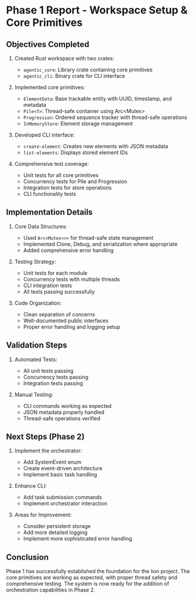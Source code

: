 # Phase 1 Report - Workspace Setup & Core Primitives

## Objectives Completed

1. Created Rust workspace with two crates:
   - `agentic_core`: Library crate containing core primitives
   - `agentic_cli`: Binary crate for CLI interface

2. Implemented core primitives:
   - `ElementData`: Base trackable entity with UUID, timestamp, and metadata
   - `Pile<T>`: Thread-safe container using Arc<Mutex<HashMap>>
   - `Progression`: Ordered sequence tracker with thread-safe operations
   - `InMemoryStore`: Element storage management

3. Developed CLI interface:
   - `create-element`: Creates new elements with JSON metadata
   - `list-elements`: Displays stored element IDs

4. Comprehensive test coverage:
   - Unit tests for all core primitives
   - Concurrency tests for Pile and Progression
   - Integration tests for store operations
   - CLI functionality tests

## Implementation Details

1. Core Data Structures:
   - Used `Arc<Mutex<>>` for thread-safe state management
   - Implemented Clone, Debug, and serialization where appropriate
   - Added comprehensive error handling

2. Testing Strategy:
   - Unit tests for each module
   - Concurrency tests with multiple threads
   - CLI integration tests
   - All tests passing successfully

3. Code Organization:
   - Clean separation of concerns
   - Well-documented public interfaces
   - Proper error handling and logging setup

## Validation Steps

1. Automated Tests:
   - All unit tests passing
   - Concurrency tests passing
   - Integration tests passing

2. Manual Testing:
   - CLI commands working as expected
   - JSON metadata properly handled
   - Thread-safe operations verified

## Next Steps (Phase 2)

1. Implement the orchestrator:
   - Add SystemEvent enum
   - Create event-driven architecture
   - Implement basic task handling

2. Enhance CLI:
   - Add task submission commands
   - Implement orchestrator interaction

3. Areas for Improvement:
   - Consider persistent storage
   - Add more detailed logging
   - Implement more sophisticated error handling

## Conclusion

Phase 1 has successfully established the foundation for the lion project. The core primitives are working as expected, with proper thread safety and comprehensive testing. The system is now ready for the addition of orchestration capabilities in Phase 2.